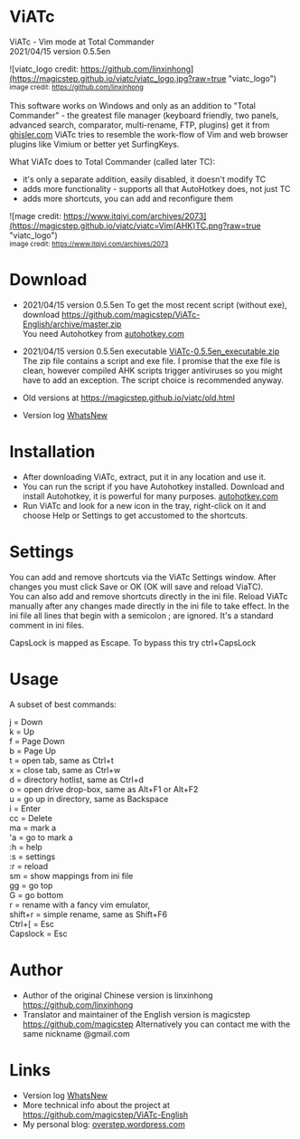 ViATc
=====
ViATc - Vim mode at Total Commander  
2021/04/15  version 0.5.5en

![viatc_logo credit: https://github.com/linxinhong](https://magicstep.github.io/viatc/viatc_logo.jpg?raw=true "viatc_logo")  
<sub>image credit: <A href="https://github.com/linxinhong" target="_blank">https://github.com/linxinhong</a></sub><br>  
This software works on Windows and only as an addition to "Total Commander" - the greatest file manager (keyboard friendly, two panels, advanced search, comparator, multi-rename, FTP, plugins) get it from <a href="www.ghisler.com">ghisler.com</a>
ViATc tries to resemble the work-flow of Vim and web browser plugins like Vimium or better yet SurfingKeys.

What ViATc does to Total Commander (called later TC):
- it's only a separate addition, easily disabled, it doesn't modify TC
- adds more functionality - supports all that AutoHotkey does, not just TC
- adds more shortcuts, you can add and reconfigure them

![mage credit: https://www.itqiyi.com/archives/2073](https://magicstep.github.io/viatc/viatc=Vim(AHK)TC.png?raw=true "viatc_logo")  
<sub> image credit: https://www.itqiyi.com/archives/2073  </sub>

Download
========
- 2021/04/15  version 0.5.5en
To get the most recent script (without exe), download <a href="https://github.com/magicstep/ViATc-English/archive/master.zip">https://github.com/magicstep/ViATc-English/archive/master.zip</a>  
You need Autohotkey from <a href="https://autohotkey.com">autohotkey.com</a>

- 2021/04/15  version 0.5.5en executable
<a href="https://magicstep.github.io/viatc/ViATc-0.5.5en_executable.zip">ViATc-0.5.5en_executable.zip</a><br>
The zip file contains a script and exe file. I promise that the exe file is clean, however compiled AHK scripts trigger antiviruses so you might have to add an exception. The script choice is recommended anyway.   

- Old versions at <a href="https://magicstep.github.io/viatc/old.html">https://magicstep.github.io/viatc/old.html</a> 

- Version log <a href="WhatsNew">WhatsNew</a>

Installation
============
- After downloading ViATc, extract, put it in any location and use it.  
- You can run the script if you have Autohotkey installed. Download and install Autohotkey, it is powerful for many purposes. <a href="https://autohotkey.com">autohotkey.com</a>
- Run ViATc and look for a new icon in the tray, right-click on it and choose Help or Settings to get accustomed to the shortcuts.

Settings
========
You can add and remove shortcuts via the ViATc Settings window. After changes you must click Save or OK (OK will save and reload ViaTC).  
You can also add and remove shortcuts directly in the ini file. Reload ViATc manually after any changes made directly in the ini file to take effect.
In the ini file all lines that begin with a semicolon ; are ignored. It's a standard comment in ini files.  

CapsLock is mapped as Escape. To bypass this try ctrl+CapsLock  

Usage
=====
A subset of best commands:

j  = Down  
k  = Up  
f  = Page Down  
b  = Page Up  
t  = open tab, same as Ctrl+t  
x  = close tab, same as Ctrl+w  
d  = directory hotlist, same as Ctrl+d  
o  = open drive drop-box, same as Alt+F1 or Alt+F2  
u  = go up in directory, same as Backspace  
i  = Enter  
cc = Delete  
ma = mark a  
'a = go to mark a  
:h = help  
:s = settings  
:r = reload  
sm = show mappings from ini file  
gg = go top  
G  = go bottom  
r  = rename with a fancy vim emulator,   
shift+r  = simple rename, same as Shift+F6  
Ctrl+[   = Esc  
Capslock = Esc  

Author
======
- Author of the original Chinese version is linxinhong <a href="https://github.com/linxinhong">https://github.com/linxinhong</a> 
- Translator and maintainer of the English version is magicstep <a href="https://github.com/magicstep">https://github.com/magicstep</a> 
  Alternatively you can contact me with the same nickname @gmail.com


Links
=====
- Version log <a href="WhatsNew">WhatsNew</a>
- More technical info about the project at <a href="https://github.com/magicstep/ViATc-English">https://github.com/magicstep/ViATc-English</a>   
- My personal blog: <a href="https://overstep.wordpress.com/">overstep.wordpress.com</a> 


[//]: # (comment test)
<!--<sub> My personal blog: <a href="https://overstep.wordpress.com/">overstep.wordpress.com</a></sub> -->
